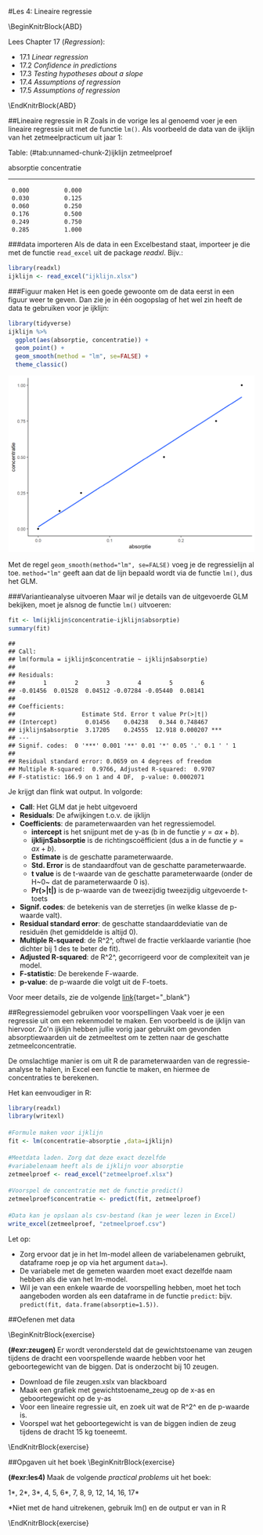 #Les 4: Lineaire regressie

\BeginKnitrBlock{ABD}<div class="ABD">
Lees Chapter 17 (*Regression*):

* 17.1 *Linear regression*
* 17.2 *Confidence in predictions*
* 17.3 *Testing hypotheses about a slope*
* 17.4 *Assumptions of regression*
* 17.5 *Assumptions of regression*

</div>\EndKnitrBlock{ABD}

##Lineaire regressie in R
Zoals in de vorige les al genoemd voer je een lineaire regressie uit met de functie `lm()`.
Als voorbeeld de data van de ijklijn van het zetmeelpracticum uit jaar 1:


Table: (\#tab:unnamed-chunk-2)ijklijn zetmeelproef

 absorptie   concentratie
----------  -------------
     0.000          0.000
     0.030          0.125
     0.060          0.250
     0.176          0.500
     0.249          0.750
     0.285          1.000

###data importeren
Als de data in een Excelbestand staat, importeer je die met de functie `read_excel` uit de package *readxl*.
Bijv.:


```r
library(readxl)
ijklijn <- read_excel("ijklijn.xlsx")
```


###Figuur maken
Het is een goede gewoonte om de data eerst in een figuur weer te geven.
Dan zie je in één oogopslag of het wel zin heeft de data te gebruiken voor je ijklijn:


```r
library(tidyverse)
ijklijn %>% 
  ggplot(aes(absorptie, concentratie)) +
  geom_point() +
  geom_smooth(method = "lm", se=FALSE) +
  theme_classic()
```

<img src="[04]_Lineaire_regressie_files/figure-html/unnamed-chunk-4-1.png" width="672" />

Met de regel `geom_smooth(method="lm", se=FALSE)` voeg je de regressielijn al toe.
`method="lm"` geeft aan dat de lijn bepaald wordt via de functie `lm()`, dus het GLM.


###Variantieanalyse uitvoeren
Maar wil je details van de uitgevoerde GLM bekijken, moet je alsnog de functie `lm()` uitvoeren:


```r
fit <- lm(ijklijn$concentratie~ijklijn$absorptie)
summary(fit)
```

```
## 
## Call:
## lm(formula = ijklijn$concentratie ~ ijklijn$absorptie)
## 
## Residuals:
##        1        2        3        4        5        6 
## -0.01456  0.01528  0.04512 -0.07284 -0.05440  0.08141 
## 
## Coefficients:
##                   Estimate Std. Error t value Pr(>|t|)    
## (Intercept)        0.01456    0.04238   0.344 0.748467    
## ijklijn$absorptie  3.17205    0.24555  12.918 0.000207 ***
## ---
## Signif. codes:  0 '***' 0.001 '**' 0.01 '*' 0.05 '.' 0.1 ' ' 1
## 
## Residual standard error: 0.0659 on 4 degrees of freedom
## Multiple R-squared:  0.9766,	Adjusted R-squared:  0.9707 
## F-statistic: 166.9 on 1 and 4 DF,  p-value: 0.0002071
```

Je krijgt dan flink wat output.
In volgorde:

* **Call**: Het GLM dat je hebt uitgevoerd
* **Residuals**: De afwijkingen t.o.v. de ijklijn
* **Coefficients**: de parameterwaarden van het regressiemodel. 
    * **intercept** is het snijpunt met de y-as (b in de functie $y=ax+b$). 
    * **ijklijn$absorptie** is de richtingscoëfficient (dus a in de functie $y=ax+b$). 
    * **Estimate** is de geschatte parameterwaarde.
    * **Std. Error** is de standaardfout van de geschatte parameterwaarde.
    * **t value** is de t-waarde van de geschatte parameterwaarde (onder de H~0~ dat de parameterwaarde 0 is).
    * **Pr(>|t|)** is de p-waarde van de tweezijdig tweezijdig uitgevoerde t-toets
* **Signif. codes**: de betekenis van de sterretjes (in welke klasse de p-waarde valt).
* **Residual standard error**: de geschatte standaarddeviatie van de residuën (het gemiddelde is altijd 0).
* **Multiple R-squared**: de R^2^, oftwel de fractie verklaarde variantie (hoe dichter bij 1 des te beter de fit).
* **Adjusted R-squared**:  de R^2^, gecorrigeerd voor de complexiteit van je model.
* **F-statistic**: De berekende F-waarde.
* **p-value**:  de p-waarde die volgt uit de F-toets.

Voor meer details, zie de volgende [link](https://stats.stackexchange.com/questions/5135/interpretation-of-rs-lm-output){target="_blank"}


##Regressiemodel gebruiken voor voorspellingen
Vaak voer je een regressie uit om een rekenmodel te maken.
Een voorbeeld is de ijklijn van hiervoor.
Zo'n ijklijn hebben jullie vorig jaar gebruikt om gevonden absorptiewaarden uit de zetmeeltest om te zetten naar de geschatte zetmeelconcentratie.

De omslachtige manier is om uit R de parameterwaarden van de regressie-analyse te halen, in Excel een functie te maken, en hiermee de concentraties te berekenen.

Het kan eenvoudiger in R:


```r
library(readxl)
library(writexl)

#Formule maken voor ijklijn
fit <- lm(concentratie~absorptie ,data=ijklijn)

#Meetdata laden. Zorg dat deze exact dezelfde
#variabelenaam heeft als de ijklijn voor absorptie
zetmeelproef <- read_excel("zetmeelproef.xlsx")

#Voorspel de concentratie met de functie predict()
zetmeelproef$concentratie <- predict(fit, zetmeelproef)

#Data kan je opslaan als csv-bestand (kan je weer lezen in Excel)
write_excel(zetmeelproef, "zetmeelproef.csv")
```


Let op:

* Zorg ervoor dat je in het lm-model alleen de variabelenamen gebruikt, dataframe roep je op via het argument `data=`).
* De variabele met de gemeten waarden moet exact dezelfde naam hebben als die van het lm-model.
* Wil je van een enkele waarde de voorspelling hebben, moet het toch aangeboden worden als een dataframe in de functie `predict`: bijv. `predict(fit, data.frame(absorptie=1.5))`.




##Oefenen met data

\BeginKnitrBlock{exercise}<div class="exercise"><span class="exercise" id="exr:zeugen"><strong>(\#exr:zeugen) </strong></span>
Er wordt verondersteld dat de gewichtstoename van zeugen tijdens de dracht een voorspellende waarde hebben voor het geboortegewicht van de biggen.
Dat is onderzocht bij 10 zeugen.

* Download de file zeugen.xslx van blackboard
* Maak een grafiek met gewichtstoename_zeug op de x-as en geboortegewicht op de y-as
* Voor een lineaire regressie uit, en zoek uit wat de R^2^ en de p-waarde is.
* Voorspel wat het geboortegewicht is van de biggen indien de zeug tijdens de dracht 15 kg toeneemt.
</div>\EndKnitrBlock{exercise}



##Opgaven uit het boek
\BeginKnitrBlock{exercise}<div class="exercise"><span class="exercise" id="exr:les4"><strong>(\#exr:les4) </strong></span>
Maak de volgende *practical problems* uit het boek:

1\*, 2\*, 3\*, 4, 5, 6\*, 7, 8, 9, 12, 14, 16, 17\*

\*Niet met de hand uitrekenen, gebruik lm() en de output er van in R

</div>\EndKnitrBlock{exercise}
